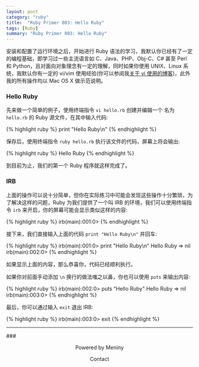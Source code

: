 ```yaml
---
layout: post
category: "ruby"
title:  "Ruby Primer 003: Hello Ruby"
tags: [Ruby]
summary: "Ruby Primer 003: Hello Ruby"
---
```

安装和配置了运行环境之后，开始进行 Ruby 语法的学习，我默认你已经有了一定的编程基础，即学习过一些主流语言如 C、Java、PHP、Obj-C、C# 甚至 Perl 和 Python，且对面向对象理念有一定的理解，同时如果你使用 UNIX、Linux 系统，我默认你有一定的 vi/vim 使用经验(你可以参阅我[关于 vi 使用的博客](http://www.meniny.cn/ios/iOS_Premier_003.html))，此外我的所有操作均以 Mac OS X 做示范说明。

### Hello Ruby

先来做一个简单的例子，使用终端指令 `vi hello.rb` 创建并编辑一个 名为`hello.rb` 的 Ruby 源文件，在其中输入代码:

{% highlight ruby %}
print "Hello Ruby\n"
{% endhighlight %}
	
保存后，使用终端指令 `ruby hello.rb` 执行该文件的代码，屏幕上将会输出:

{% highlight ruby %}
Hello Ruby 
{% endhighlight %}
	
到目前为止，我们的第一个 Ruby 程序就这样完成了。

### IRB

上面的操作可以说十分简单，但你在实际练习中可能会发现这些操作十分繁琐，为了解决这样的问题，Ruby 为我们提供了一个叫 IRB 的环境，我们可以使用终端指令 `irb` 来开启，你的屏幕可能会显示类似这样的内容:

{% highlight ruby %}
irb(main):001:0> 
{% endhighlight %}
	
接下来，我们直接输入上面的代码 `print "Hello Ruby\n"` 并回车:

{% highlight ruby %}
irb(main):001:0> print "Hello Ruby\n"
Hello Ruby
=> nil
irb(main):002:0>
{% endhighlight %}
	
如果显示上面的内容，那么恭喜你，代码已经顺利执行。

如果你对前面手动添加 `\n` 换行的做法嗤之以鼻，你也可以使用 `puts` 来输出内容:

{% highlight ruby %}
irb(main):002:0> puts "Hello Ruby"
Hello Ruby
=> nil
irb(main):003:0> 
{% endhighlight %}

最后，你可以通过输入 `exit` 退出 IRB:

{% highlight ruby %}
irb(main):003:0> exit
{% endhighlight %}

***
###<center>Powered by Meniny</center>
<center>Contact <Meniny@qq.com></center>



